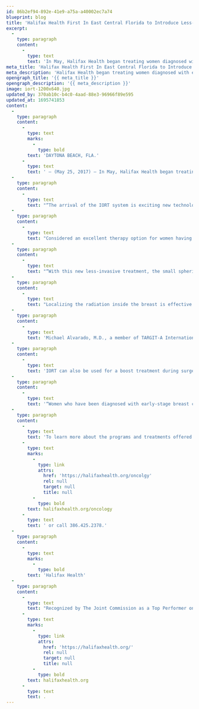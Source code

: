 ```yaml
---
id: 86b2ef94-892e-41e9-a75a-a40002ec7a74
blueprint: blog
title: 'Halifax Health First In East Central Florida to Introduce Less-Invasive, Single-Treatment Option for Breast Cancer'
excerpt:
  -
    type: paragraph
    content:
      -
        type: text
        text: 'In May, Halifax Health began treating women diagnosed with early-stage breast cancers with a new, less-invasive, single-treatment option using the INTRABEAM intraoperative radiotherapy (IORT) system.'
meta_title: 'Halifax Health First In East Central Florida to Introduce Less-Invasive, Single-Treatment Option for Breast Cancer'
meta_description: 'Halifax Health began treating women diagnosed with early-stage breast cancers with a new, less-invasive, single-treatment option using the INTRABEAM intraoperative radiotherapy (IORT) system.'
opengraph_title: '{{ meta_title }}'
opengraph_description: '{{ meta_description }}'
image: iort-1200x640.jpg
updated_by: 370ab10c-b4c0-4aad-88e3-96966f89e595
updated_at: 1695741853
content:
  -
    type: paragraph
    content:
      -
        type: text
        marks:
          -
            type: bold
        text: 'DAYTONA BEACH, FLA.'
      -
        type: text
        text: ' – (May 25, 2017) – In May, Halifax Health began treating women diagnosed with early-stage breast cancers with a new, less-invasive, single-treatment option using the INTRABEAM intraoperative radiotherapy (IORT) system.'
  -
    type: paragraph
    content:
      -
        type: text
        text: "“The arrival of the IORT system is exciting new technology for our community which brings additional hope to the women of East Central Florida diagnosed with early-stage breast cancer,” says Debra Trovato, service line administrator for Halifax Health – Center for Oncology.\_ She adds, “We are proud to be the first to offer this treatment option which greatly reduces the treatment time for women with certain types of early-stage breast cancer.\_ This month, we have successfully performed this new treatment on two patients utilizing the IORT system.”"
  -
    type: paragraph
    content:
      -
        type: text
        text: "Considered an excellent therapy option for women having breast-conserving surgery, also known as a lumpectomy, this clinically documented radiotherapy delivers a single fraction of radiotherapy in 20-30 minutes during the time of surgical lumpectomy.\_ Other forms of radiation therapy can require five to six weeks of treatment."
  -
    type: paragraph
    content:
      -
        type: text
        text: "“With this new less-invasive treatment, the small spherical tip of a miniaturized radiation device is inserted into lumpectomy incision,” says Ronald Krochak, M.D., a board-certified radiation oncologist at Halifax Health.\_ He explains, “This treatment option significantly reduces the treatment of early-stage breast cancer and allows patients to get back to their lives more quickly.”"
  -
    type: paragraph
    content:
      -
        type: text
        text: "Localizing the radiation inside the breast is effective because this is where cancer is most likely to recur.\_ The international TARGIT research group has been investigating this new method of delivering radiotherapy for breast cancer in which the treatment can be delivered at the time of surgical lumpectomy since 1988.\_ The results of the trial reveal the overall number of recurrences of the breast cancer was very low."
  -
    type: paragraph
    content:
      -
        type: text
        text: 'Michael Alvarado, M.D., a member of TARGIT-A International Steering Committee and one of the principle investigators at the University of California, San Francisco, says, “Radiotherapy delivered at the time of surgery is an exciting advancement. By delivering radiation intraoperatively, primarily the tumor bed is targeted, therefore patients benefit from less ‘scatter radiation’ to the lungs and heart, and fewer cosmetic problems with the breast.”'
  -
    type: paragraph
    content:
      -
        type: text
        text: 'IORT can also be used for a boost treatment during surgery and to deliver a prescribed dose of radiation therapy in conjunction with whole breast radiation.'
  -
    type: paragraph
    content:
      -
        type: text
        text: '“Women who have been diagnosed with early-stage breast cancer should speak with their physician about whether IORT is the right treatment for them,” suggests Dr. Krochak.'
  -
    type: paragraph
    content:
      -
        type: text
        text: 'To learn more about the programs and treatments offered by the Halifax Health – Center for Oncology, including the INTRABEAM intraoperative radiotherapy system, visit '
      -
        type: text
        marks:
          -
            type: link
            attrs:
              href: 'https://halifaxhealth.org/oncolgy'
              rel: null
              target: null
              title: null
          -
            type: bold
        text: halifaxhealth.org/oncology
      -
        type: text
        text: ' or call 386.425.2378.'
  -
    type: paragraph
    content:
      -
        type: text
        marks:
          -
            type: bold
        text: 'Halifax Health'
  -
    type: paragraph
    content:
      -
        type: text
        text: "Recognized by The Joint Commission as a Top Performer on Key Quality Measures, Halifax Health serves Volusia and Flagler counties, providing a continuum of healthcare services through a network of organizations including a tertiary hospital, community hospital, freestanding emergency department, an urgent care, psychiatric services, a cancer treatment center with four outreach locations, the area’s largest hospice, a center for inpatient rehabilitation, primary care walk-in clinics, a walk-in clinic specializing in women’s health, a children’s community clinic, three children’s medical practices, a home healthcare agency, and an exclusive provider organization.\_ Halifax Health offers the area’s only Level II Trauma Center, Comprehensive Stroke Center, Pediatric Intensive Care Unit, Pediatric Emergency Department, Child and Adolescent Behavioral Services, complete Neurosurgical Services, OB Emergency Department and Level II Neonatal Intensive Care Unit that cares for babies born as early as 28 weeks.\_ For more information, visit "
      -
        type: text
        marks:
          -
            type: link
            attrs:
              href: 'https://halifaxhealth.org/'
              rel: null
              target: null
              title: null
          -
            type: bold
        text: halifaxhealth.org
      -
        type: text
        text: .
---
```

